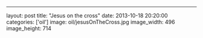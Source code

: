 ---
layout: post
title:  "Jesus on the cross"
date:   2013-10-18 20:20:00
categories: ['oil']
image: oil/jesusOnTheCross.jpg
image_width: 496
image_height: 714
